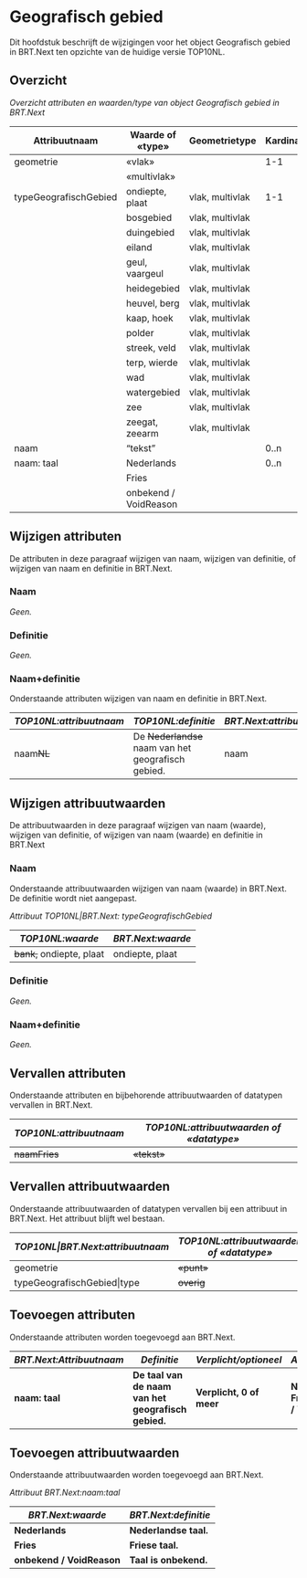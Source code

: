 # Geografisch gebied

Dit hoofdstuk beschrijft de wijzigingen voor het object Geografisch gebied in
BRT.Next ten opzichte van de huidige versie TOP10NL.

## Overzicht

*Overzicht attributen en waarden/type van object Geografisch gebied in BRT.Next*

| Attribuutnaam         | Waarde of «type»      | Geometrietype   | Kardinaliteit |
|-----------------------|-----------------------|-----------------|---------------|
| geometrie             | «vlak»                |                 | 1-1           |
|                       | «multivlak»           |                 |               |
| typeGeografischGebied | ondiepte, plaat       | vlak, multivlak | 1-1           |
|                       | bosgebied             | vlak, multivlak |               |
|                       | duingebied            | vlak, multivlak |               |
|                       | eiland                | vlak, multivlak |               |
|                       | geul, vaargeul        | vlak, multivlak |               |
|                       | heidegebied           | vlak, multivlak |               |
|                       | heuvel, berg          | vlak, multivlak |               |
|                       | kaap, hoek            | vlak, multivlak |               |
|                       | polder                | vlak, multivlak |               |
|                       | streek, veld          | vlak, multivlak |               |
|                       | terp, wierde          | vlak, multivlak |               |
|                       | wad                   | vlak, multivlak |               |
|                       | watergebied           | vlak, multivlak |               |
|                       | zee                   | vlak, multivlak |               |
|                       | zeegat, zeearm        | vlak, multivlak |               |
| naam                  | “tekst”               |                 | 0..n          |
| naam: taal            | Nederlands            |                 | 0..n          |
|                       | Fries                 |                 |               |
|                       | onbekend / VoidReason |                 |               |

## Wijzigen attributen

De attributen in deze paragraaf wijzigen van naam, wijzigen van definitie, of
wijzigen van naam en definitie in BRT.Next.

### Naam

*Geen.*

### Definitie

*Geen.*

### Naam+definitie

Onderstaande attributen wijzigen van naam en definitie in BRT.Next.

| *TOP10NL:attribuutnaam* | *TOP10NL:definitie*                                     | *BRT.Next:attribuutnaam* | *BRT.Next:definitie*                |
|-------------------------|---------------------------------------------------------|--------------------------|-------------------------------------|
| naam~~NL~~          | De ~~Nederlandse~~ naam van het geografisch gebied. | naam                     | De naam van het geografisch gebied. |

## Wijzigen attribuutwaarden

De attribuutwaarden in deze paragraaf wijzigen van naam (waarde), wijzigen van
definitie, of wijzigen van naam (waarde) en definitie in BRT.Next

### Naam

Onderstaande attribuutwaarden wijzigen van naam (waarde) in BRT.Next. De
definitie wordt niet aangepast.

*Attribuut TOP10NL\|BRT.Next: typeGeografischGebied*

| *TOP10NL:waarde*              | *BRT.Next:waarde* |
|-------------------------------|-------------------|
| ~~bank,~~ ondiepte, plaat | ondiepte, plaat   |

### Definitie

*Geen.*

### Naam+definitie

*Geen.*

## Vervallen attributen

Onderstaande attributen en bijbehorende attribuutwaarden of datatypen vervallen
in BRT.Next.

| *TOP10NL:attribuutnaam* | *TOP10NL:attribuutwaarden of «datatype»* |
|-------------------------|------------------------------------------|
| ~~naamFries~~       | ~~«tekst»~~                          |

## Vervallen attribuutwaarden

Onderstaande attribuutwaarden of datatypen vervallen bij een attribuut in
BRT.Next. Het attribuut blijft wel bestaan.

| *TOP10NL\|BRT.Next:attribuutnaam* | *TOP10NL:attribuutwaarden of «datatype»* |
|-----------------------------------|------------------------------------------|
| geometrie                         | ~~«punt»~~                           |
| typeGeografischGebied\|type       | ~~overig~~                           |

## Toevoegen attributen

Onderstaande attributen worden toegevoegd aan BRT.Next.

| *BRT.Next:Attribuutnaam* | *Definitie*                                         | *Verplicht/optioneel*    | *Attribuutwaarde*                            |
|--------------------------|-----------------------------------------------------|--------------------------|----------------------------------------------|
| **naam: taal**           | **De taal van de naam van het geografisch gebied.** | **Verplicht, 0 of meer** | **Nederlands; Fries; onbekend / VoidReason** |

## Toevoegen attribuutwaarden

Onderstaande attribuutwaarden worden toegevoegd aan BRT.Next.

*Attribuut BRT.Next:naam:taal*

| *BRT.Next:waarde*         | *BRT.Next:definitie*  |
|---------------------------|-----------------------|
| **Nederlands**            | **Nederlandse taal.** |
| **Fries**                 | **Friese taal.**      |
| **onbekend / VoidReason** | **Taal is onbekend.** |

